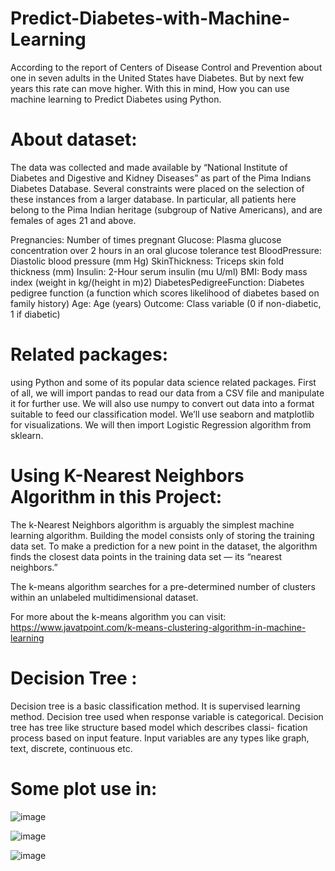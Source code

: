 # Predict-Diabetes-with-Machine-Learning

According to the report of Centers of Disease Control and Prevention about one in seven adults in the United States have Diabetes. But by next few years this rate can move higher. With this in mind, How you can use machine learning to Predict Diabetes using Python.

# About dataset:

The data was collected and made available by “National Institute of Diabetes and Digestive and Kidney Diseases” as part of the Pima Indians Diabetes Database. Several constraints were placed on the selection of these instances from a larger database. In particular, all patients here belong to the Pima Indian heritage (subgroup of Native Americans), and are females of ages 21 and above.

Pregnancies: Number of times pregnant
Glucose: Plasma glucose concentration over 2 hours in an oral glucose tolerance test
BloodPressure: Diastolic blood pressure (mm Hg)
SkinThickness: Triceps skin fold thickness (mm)
Insulin: 2-Hour serum insulin (mu U/ml)
BMI: Body mass index (weight in kg/(height in m)2)
DiabetesPedigreeFunction: Diabetes pedigree function (a function which scores likelihood of diabetes based on family history)
Age: Age (years)
Outcome: Class variable (0 if non-diabetic, 1 if diabetic)

# Related packages:

using Python and some of its popular data science related packages. First of all, we will import pandas to read our data from a CSV file and manipulate it for further use. We will also use numpy to convert out data into a format suitable to feed our classification model. We’ll use seaborn and matplotlib for visualizations. We will then import Logistic Regression algorithm from sklearn. 


# Using K-Nearest Neighbors Algorithm in this Project:
The k-Nearest Neighbors algorithm is arguably the simplest machine learning algorithm. Building the model consists only of storing the training data set. To make a prediction for a new point in the dataset, the algorithm finds the closest data points in the training data set — its “nearest neighbors.”

The k-means algorithm searches for a pre-determined number of clusters within an unlabeled multidimensional dataset.

For more about the k-means algorithm you can visit: https://www.javatpoint.com/k-means-clustering-algorithm-in-machine-learning

# Decision Tree :

Decision tree is a basic classification method. It is supervised learning method. Decision tree used when response variable is categorical. Decision tree has tree like structure based model which describes classi- fication process based on input feature. Input variables are any types like graph, text, discrete, continuous etc.

# Some plot use in:

![image](https://user-images.githubusercontent.com/89292057/176718243-2cf33496-af60-4762-bb1c-89263ef9d352.png)

![image](https://user-images.githubusercontent.com/89292057/176718440-06848204-68f0-4bc0-814b-213b30a57ca1.png)

![image](https://user-images.githubusercontent.com/89292057/176718551-c55a55d9-a235-4502-94c2-2e7e85e0e78f.png)


